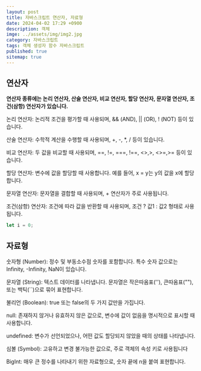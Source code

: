 ```yaml
---
layout: post
title: 자바스크립트 연산자, 자료형
date: 2024-04-02 17:29 +0900
description: 객체
imge: ../assets/img/img2.jpg
category: 자바스크립트
tags: 객체 생성자 함수 자바스크립트
published: true
sitemap: true
---
```



## 연산자

<b>연산자 종류에는 논리 연산자, 산술 연산자, 비교 연산자, 할당 연산자, 문자열 연산자, 조건(삼항) 연산자가 있습니다.</b>

논리 연산자: 논리적 조건을 평가할 때 사용되며, && (AND), || (OR), ! (NOT) 등이 있습니다.<br>

산술 연산자: 수학적 계산을 수행할 때 사용되며, +, -, *, / 등이 있습니다.<br>

비교 연산자: 두 값을 비교할 때 사용되며, ==, !=, ===, !==, <>,>, <>=,>= 등이 있습니다.<br>

할당 연산자: 변수에 값을 할당할 때 사용합니다. 예를 들어, x = y는 y의 값을 x에 할당합니다.<br>

문자열 연산자: 문자열을 결합할 때 사용되며, + 연산자가 주로 사용됩니다.<br>

조건(삼항) 연산자: 조건에 따라 값을 반환할 때 사용되며, 조건 ? 값1 : 값2 형태로 사용됩니다.



````javascript
let i = 0;
````

## 자료형
숫자형 (Number): 정수 및 부동소수점 숫자를 포함합니다. 특수 숫자 값으로는 Infinity, -Infinity, NaN이 있습니다.<br>


문자열 (String): 텍스트 데이터를 나타냅니다. 문자열은 작은따옴표(''), 큰따옴표(""), 또는 백틱(``)으로 묶어 표현합니다.<br>


불리언 (Boolean): true 또는 false의 두 가지 값만을 가집니다.<br>


null: 존재하지 않거나 유효하지 않은 값으로, 변수에 값이 없음을 명시적으로 표시할 때 사용합니다.<br>


undefined: 변수가 선언되었으나, 어떤 값도 할당되지 않았을 때의 상태를 나타냅니다.<br>


심볼 (Symbol): 고유하고 변경 불가능한 값으로, 주로 객체의 속성 키로 사용됩니다 <br>


BigInt: 매우 큰 정수를 나타내기 위한 자료형으로, 숫자 끝에 n을 붙여 표현합니다.<br>






